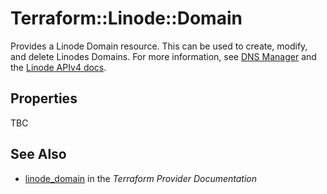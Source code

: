 # Terraform::Linode::Domain

Provides a Linode Domain resource.  This can be used to create, modify, and delete Linodes Domains.
For more information, see [DNS Manager](https://www.linode.com/docs/platform/manager/dns-manager/) and the [Linode APIv4 docs](https://developers.linode.com/api/v4#operation/createDomain).

## Properties

TBC

## See Also

* [linode_domain](https://www.terraform.io/docs/providers/linode/r/domain.html) in the _Terraform Provider Documentation_
